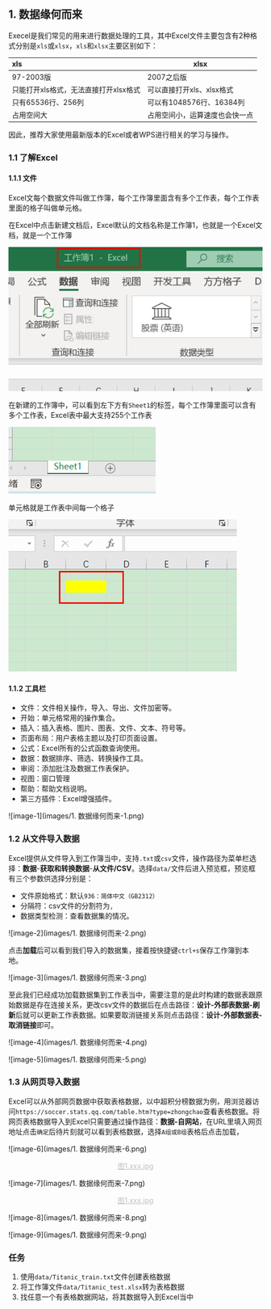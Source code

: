## 1. 数据缘何而来

Execel是我们常见的用来进行数据处理的工具，其中Excel文件主要包含有2种格式分别是`xls`或`xlsx`，`xls`和`xlsx`主要区别如下：

| xls                                   | xlsx                           |
| :------------------------------------ | ------------------------------ |
| 97-2003版                             | 2007之后版                     |
| 只能打开xls格式，无法直接打开xlsx格式 | 可以直接打开xls、xlsx格式      |
| 只有65536行、256列                    | 可以有1048576行、16384列       |
| 占用空间大                            | 占用空间小，运算速度也会快一点 |

因此，推荐大家使用最新版本的Excel或者WPS进行相关的学习与操作。

### 1.1 了解Excel

#### 1.1.1 文件

Excel文每个数据文件叫做工作簿，每个工作簿里面含有多个工作表，每个工作表里面的格子叫做单元格。

在Excel中点击新建文档后，Excel默认的文档名称是工作簿1，也就是一个Excel文档，就是一个工作簿

![1.1](.\images\1.1.png)

在新建的工作簿中，可以看到左下方有`Sheet1`的标签，每个工作簿里面可以含有多个工作表，Excel表中最大支持255个工作表

![1.2](.\images\1.2.png)

单元格就是工作表中间每一个格子

![1.3](.\images\1.3.png)


#### 1.1.2 工具栏

* 文件：文件相关操作，导入、导出、文件加密等。
* 开始：单元格常用的操作集合。
* 插入：插入表格、图片、图表、文件、文本、符号等。
* 页面布局：用户表格主题以及打印页面设置。
* 公式：Excel所有的公式函数查询使用。
* 数据：数据排序、筛选、转换操作工具。
* 审阅：添加批注及数据工作表保护。
* 视图：窗口管理
* 帮助：帮助文档说明。
* 第三方插件：Excel增强插件。

![image-1](images/1. 数据缘何而来-1.png)

### 1.2 从文件导入数据

Excel提供从文件导入到工作簿当中，支持`.txt`或`csv`文件，操作路径为菜单栏选择：**数据**-**获取和转换数据**-**从文件/CSV**。选择`data/`文件后进入预览框，预览框有三个参数供选择分别是：

* 文件原始格式：默认`936：简体中文（GB2312）`
* 分隔符：csv文件的分割符为`,`
* 数据类型检测：查看数据集的情况。

![image-2](images/1. 数据缘何而来-2.png)

点击**加载**后可以看到我们导入的数据集，接着按快捷键`ctrl+s`保存工作簿到本地。

![image-3](images/1. 数据缘何而来-3.png)

至此我们已经成功加载数据集到工作表当中，需要注意的是此时构建的数据表跟原始数据是存在连接关系，更改csv文件的数据后在点击路径：**设计-外部表数据-刷新**后就可以更新工作表数据。如果要取消链接关系则点击路径：**设计-外部数据表-取消链接**即可。

![image-4](images/1. 数据缘何而来-4.png)

![image-5](images/1. 数据缘何而来-5.png)

### 1.3 从网页导入数据

Excel可以从外部网页数据中获取表格数据，以中超积分榜数据为例，用浏览器访问`https://soccer.stats.qq.com/table.htm?type=zhongchao`查看表格数据。将网页表格数据导入到Excel只需要通过操作路径：**数据-自网站**，在URL里填入网页地址点击`确定`后待片刻就可以看到表格数据，选择`A组或B组`表格后点击加载，

![image-6](images/1. 数据缘何而来-6.png)

<center style="color:#C0C0C0;text-decoration:underline">图1.xxx.jpg</center>

![image-7](images/1. 数据缘何而来-7.png)

<center style="color:#C0C0C0;text-decoration:underline">图1.xxx.jpg</center>

![image-8](images/1. 数据缘何而来-8.png)

![image-9](images/1. 数据缘何而来-9.png)

### 任务

1. 使用`data/Titanic_train.txt`文件创建表格数据
2. 将工作簿文件`data/Titanic_test.xlsx`转为表格数据
3. 找任意一个有表格数据网站，将其数据导入到Excel当中


